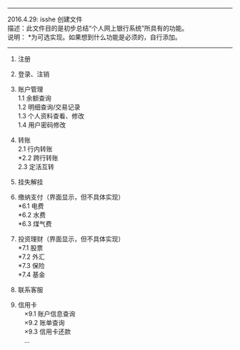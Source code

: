 ******************************************************************************************  
2016.4.29: isshe  创建文件  
描述：此文件目的是初步总结“个人网上银行系统”所具有的功能。  
说明： *为可选实现。如果想到什么功能是必须的，自行添加。  
******************************************************************************************  
  
1. 注册
2. 登录、注销

3. 账户管理  
  1.1 余额查询  
  1.2 明细查询/交易记录  
  1.3 个人资料查看、修改  
  1.4 用户密码修改

4. 转账  
  2.1 行内转账  
  *2.2 跨行转账                  
  2.3 定活互转  


5. 挂失解挂  


6. 缴纳支付（界面显示，但不具体实现）  
  *6.1 电费  
  *6.2 水费  
  *6.3 煤气费  

7. 投资理财（界面显示，但不具体实现）  
  *7.1 股票  
  *7.2 外汇  
  *7.3 保险  
  *7.4 基金    
  
  
8. 联系客服    
  
9. 信用卡  
　×9.1 账户信息查询  
　×9.2 账单查询  
　×9.3 信用卡还款  
　...  




  
  
